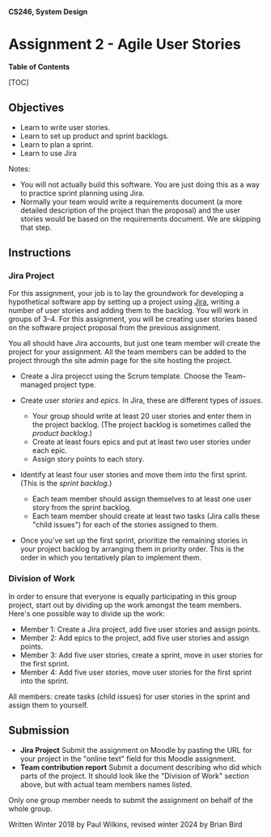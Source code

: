 **CS246, System Design**

<h1>Assignment 2 - Agile User Stories</h1>

**Table of Contents**

[TOC]

## Objectives

- Learn to write user stories.
- Learn to set up product and sprint backlogs.
- Learn to plan a sprint.
- Learn to use Jira

Notes: 

- You will not actually build this software. You are just doing this as a way to practice sprint planning using Jira.
- Normally your team would write a requirements document (a more detailed description of the project than the proposal) and the user stories would be based on the requirements document. We are skipping that step.

## Instructions

### Jira Project

For this assignment, your job is to lay the groundwork for developing a hypothetical software app by setting up a project using [Jira](https://www.atlassian.com/software/jira), writing a number of user stories and adding them to the backlog. You will work in groups of 3&ndash;4. For this assignment, you will be creating user stories based on the software project proposal from the previous assignment.

You all should have Jira accounts, but just one team member will create the project for your assignment. All the team members can be added to the project through the site admin page for the site hosting the project.

- Create a Jira projecct using the Scrum template. Choose the Team-managed project type.
- Create user *stories* and *epics*. In Jira, these are different types of *issues*.
  - Your group should write at least 20 user stories and enter them in the project backlog. (The project backlog is sometimes called the *product backlog*.)
  - Create at least fours epics and put at least two user stories under each epic.
  - Assign story points to each story.

- Identify at least four user stories and move them into the first sprint. (This is the *sprint backlog*.)
  - Each team member should assign themselves to at least one user story from the sprint backlog.
  - Each team member should create at least two tasks (Jira calls these "child issues") for each of the stories assigned to them.
- Once you’ve set up the first sprint, prioritize the remaining stories in your project backlog by arranging them in priority order. This is the order in which you tentatively plan to implement them.

### Division of Work

In order to ensure that everyone is equally participating in this group project, start out by dividing up the work amongst the team members. Here's one possible way to divide up the work:

- Member 1: Create a Jira project, add five user stories and assign points.
- Member 2: Add epics to the project, add five user stories and assign points.
- Member 3: Add five user stories, create a sprint, move in user stories for the first sprint.
- Member 4: Add five user stories, move user stories for the first sprint into the sprint.

All members: create tasks (child issues) for user stories in the sprint and assign them to yourself.

## Submission

- **Jira Project**
  Submit the assignment on Moodle by pasting the URL for your project in the "online text" field for this Moodle assignment. 
- **Team contribution report**
  Submit a document describing who did which parts of the project. It should look like the "Division of Work" section above, but with actual team members names listed.

Only one group member needs to submit the assignment on behalf of the whole group.



Written Winter 2018 by Paul Wilkins, revised winter 2024 by Brian Bird